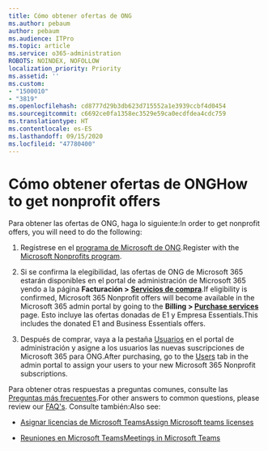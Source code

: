```yaml
---
title: Cómo obtener ofertas de ONG
ms.author: pebaum
author: pebaum
ms.audience: ITPro
ms.topic: article
ms.service: o365-administration
ROBOTS: NOINDEX, NOFOLLOW
localization_priority: Priority
ms.assetid: ''
ms.custom:
- "1500010"
- "3819"
ms.openlocfilehash: cd8777d29b3db623d715552a1e3939ccbf4d0454
ms.sourcegitcommit: c6692ce0fa1358ec3529e59ca0ecdfdea4cdc759
ms.translationtype: HT
ms.contentlocale: es-ES
ms.lasthandoff: 09/15/2020
ms.locfileid: "47780400"
---
```

# <a name="how-to-get-nonprofit-offers"></a><span data-ttu-id="22ffa-102">Cómo obtener ofertas de ONG</span><span class="sxs-lookup"><span data-stu-id="22ffa-102">How to get nonprofit offers</span></span>

<span data-ttu-id="22ffa-103">Para obtener las ofertas de ONG, haga lo siguiente:</span><span class="sxs-lookup"><span data-stu-id="22ffa-103">In order to get nonprofit offers, you will need to do the following:</span></span>

1. <span data-ttu-id="22ffa-104">Regístrese en el [programa de Microsoft de ONG](https://go.microsoft.com/fwlink/p/?linkid=2008962).</span><span class="sxs-lookup"><span data-stu-id="22ffa-104">Register with the [Microsoft Nonprofits program](https://go.microsoft.com/fwlink/p/?linkid=2008962).</span></span>

2. <span data-ttu-id="22ffa-105">Si se confirma la elegibilidad, las ofertas de ONG de Microsoft 365 estarán disponibles en el portal de administración de Microsoft 365 yendo a la página **Facturación > [Servicios de compra](https://go.microsoft.com/fwlink/p/?linkid=868433)**.</span><span class="sxs-lookup"><span data-stu-id="22ffa-105">If eligibility is confirmed, Microsoft 365 Nonprofit offers will become available in the Microsoft 365 admin portal by going to the **Billing > [Purchase services](https://go.microsoft.com/fwlink/p/?linkid=868433)** page.</span></span> <span data-ttu-id="22ffa-106">Esto incluye las ofertas donadas de E1 y Empresa Essentials.</span><span class="sxs-lookup"><span data-stu-id="22ffa-106">This includes the donated E1 and Business Essentials offers.</span></span>

3. <span data-ttu-id="22ffa-107">Después de comprar, vaya a la pestaña [Usuarios](https://admin.microsoft.com/Adminportal/Home#/users) en el portal de administración y asigne a los usuarios las nuevas suscripciones de Microsoft 365 para ONG.</span><span class="sxs-lookup"><span data-stu-id="22ffa-107">After purchasing, go to the [Users](https://admin.microsoft.com/Adminportal/Home#/users) tab in the admin portal to assign your users to your new Microsoft 365 Nonprofit subscriptions.</span></span>

<span data-ttu-id="22ffa-108">Para obtener otras respuestas a preguntas comunes, consulte las [Preguntas más frecuentes](https://www.microsoft.com/microsoft-365/nonprofit/office-365-nonprofit#coreui-heading-67lnrlz).</span><span class="sxs-lookup"><span data-stu-id="22ffa-108">For other answers to common questions, please review our [FAQ's](https://www.microsoft.com/microsoft-365/nonprofit/office-365-nonprofit#coreui-heading-67lnrlz).</span></span> <span data-ttu-id="22ffa-109">Consulte también:</span><span class="sxs-lookup"><span data-stu-id="22ffa-109">Also see:</span></span>

- [<span data-ttu-id="22ffa-110">Asignar licencias de Microsoft Teams</span><span class="sxs-lookup"><span data-stu-id="22ffa-110">Assign Microsoft teams licenses</span></span>](https://docs.microsoft.com/MicrosoftTeams/assign-teams-licenses)

- [<span data-ttu-id="22ffa-111">Reuniones en Microsoft Teams</span><span class="sxs-lookup"><span data-stu-id="22ffa-111">Meetings in Microsoft Teams</span></span>](https://docs.microsoft.com/MicrosoftTeams/tutorial-meetings-in-teams)
